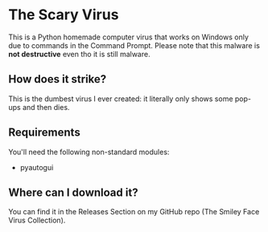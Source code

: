 # The Scary Virus
This is a Python homemade computer virus that works on Windows only due to commands in the Command Prompt. Please note that this malware is **not destructive** even tho it is still malware.

## How does it strike?
This is the dumbest virus I ever created: it literally only shows some pop-ups and then dies.

## Requirements
You'll need the following non-standard modules:

- pyautogui

## Where can I download it?
You can find it in the Releases Section on my GitHub repo (The Smiley Face Virus Collection).